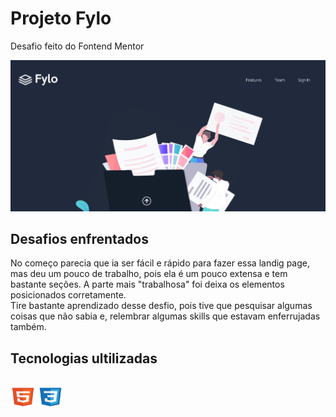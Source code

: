 # Projeto Fylo
Desafio feito do Fontend Mentor

[<img src="src/images/tela-fylo.gif">](https://jhonyfreitasdev.github.io/projeto-fylo/)

## Desafios enfrentados
No começo parecia que ia ser fácil e rápido para fazer essa landig page, mas deu um pouco de trabalho, pois ela é um pouco extensa e tem bastante seções. A parte mais "trabalhosa" foi deixa os elementos posicionados corretamente.\
Tire bastante aprendizado desse desfio, pois tive que pesquisar algumas coisas que não sabia e, relembrar algumas skills que estavam enferrujadas também.

## Tecnologias ultilizadas

<div style="display: inline_block"><br>
<img align="center" alt="HTML" height="30" width="40" src="https://raw.githubusercontent.com/devicons/devicon/master/icons/html5/html5-original.svg">
<img align="center" alt="CSS" height="30" width="40" src="https://raw.githubusercontent.com/devicons/devicon/master/icons/css3/css3-original.svg">
</div>
